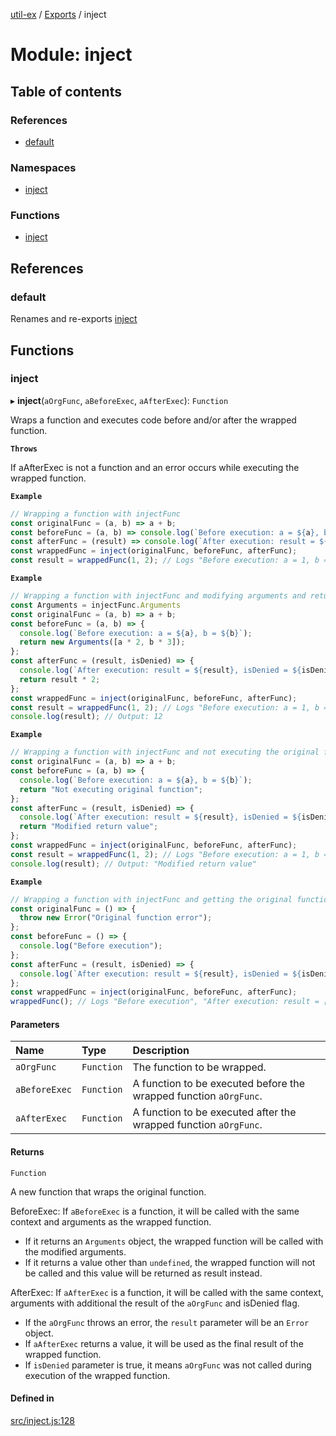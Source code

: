 [util-ex](../README.md) / [Exports](../modules.md) / inject

# Module: inject

## Table of contents

### References

- [default](inject.md#default)

### Namespaces

- [inject](inject.inject.md)

### Functions

- [inject](inject.md#inject)

## References

### default

Renames and re-exports [inject](inject.md#inject)

## Functions

### inject

▸ **inject**(`aOrgFunc`, `aBeforeExec`, `aAfterExec`): `Function`

Wraps a function and executes code before and/or after the wrapped function.

**`Throws`**

If aAfterExec is not a function and an error occurs while executing the wrapped function.

**`Example`**

```js
// Wrapping a function with injectFunc
const originalFunc = (a, b) => a + b;
const beforeFunc = (a, b) => console.log(`Before execution: a = ${a}, b = ${b}`);
const afterFunc = (result) => console.log(`After execution: result = ${result}`);
const wrappedFunc = inject(originalFunc, beforeFunc, afterFunc);
const result = wrappedFunc(1, 2); // Logs "Before execution: a = 1, b = 2" and "After execution: result = 3"
```

**`Example`**

```js
// Wrapping a function with injectFunc and modifying arguments and return value
const Arguments = injectFunc.Arguments
const originalFunc = (a, b) => a + b;
const beforeFunc = (a, b) => {
  console.log(`Before execution: a = ${a}, b = ${b}`);
  return new Arguments([a * 2, b * 3]);
};
const afterFunc = (result, isDenied) => {
  console.log(`After execution: result = ${result}, isDenied = ${isDenied}`);
  return result * 2;
};
const wrappedFunc = inject(originalFunc, beforeFunc, afterFunc);
const result = wrappedFunc(1, 2); // Logs "Before execution: a = 1, b = 2", "After execution: result = 6, isDenied = false"
console.log(result); // Output: 12
```

**`Example`**

```js
// Wrapping a function with injectFunc and not executing the original function
const originalFunc = (a, b) => a + b;
const beforeFunc = (a, b) => {
  console.log(`Before execution: a = ${a}, b = ${b}`);
  return "Not executing original function";
};
const afterFunc = (result, isDenied) => {
  console.log(`After execution: result = ${result}, isDenied = ${isDenied}`);
  return "Modified return value";
};
const wrappedFunc = inject(originalFunc, beforeFunc, afterFunc);
const result = wrappedFunc(1, 2); // Logs "Before execution: a = 1, b = 2", "After execution: result = Modified return value, isDenied = true"
console.log(result); // Output: "Modified return value"
```

**`Example`**

```js
// Wrapping a function with injectFunc and getting the original function's error
const originalFunc = () => {
  throw new Error("Original function error");
};
const beforeFunc = () => {
  console.log("Before execution");
};
const afterFunc = (result, isDenied) => {
  console.log(`After execution: result = ${result}, isDenied = ${isDenied}`);
};
const wrappedFunc = inject(originalFunc, beforeFunc, afterFunc);
wrappedFunc(); // Logs "Before execution", "After execution: result = [Error: Original function error], isDenied = false"
```

#### Parameters

| Name | Type | Description |
| :------ | :------ | :------ |
| `aOrgFunc` | `Function` | The function to be wrapped. |
| `aBeforeExec` | `Function` | A function to be executed before the wrapped function `aOrgFunc`. |
| `aAfterExec` | `Function` | A function to be executed after the wrapped function `aOrgFunc`. |

#### Returns

`Function`

A new function that wraps the original function.

BeforeExec:
If `aBeforeExec` is a function, it will be called with the same context and arguments as the wrapped function.
- If it returns an `Arguments` object, the wrapped function will be called with the modified arguments.
- If it returns a value other than `undefined`, the wrapped function will not be called and this value will be returned as result instead.

AfterExec:
If `aAfterExec` is a function, it will be called with the same context, arguments with additional the result of the `aOrgFunc` and isDenied flag.
- If the `aOrgFunc` throws an error, the `result` parameter will be an `Error` object.
- If `aAfterExec` returns a value, it will be used as the final result of the wrapped function.
- If `isDenied` parameter is true, it means `aOrgFunc` was not called during execution of the wrapped function.

#### Defined in

[src/inject.js:128](https://github.com/snowyu/util-ex.js/blob/f2bfa34/src/inject.js#L128)

